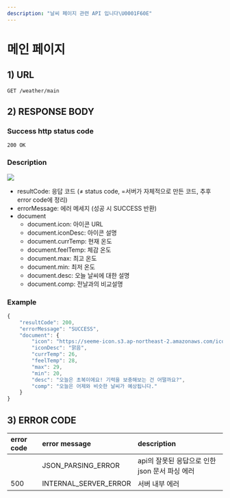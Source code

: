```yaml
---
description: "날씨 페이지 관련 API 입니다\U0001F60E"
---
```


# 메인 페이지

## 1\) URL

```text
GET /weather/main
```

## 2\) RESPONSE BODY

### Success http status code

`200 OK`

### Description

![](https://user-images.githubusercontent.com/68107000/124440780-f427cc00-ddb5-11eb-859f-a3d9d53492eb.png)

* resultCode: 응답 코드 \(≠ status code, =서버가 자체적으로 만든 코드, 추후 error code에 정리\)
* errorMessage: 에러 메세지 \(성공 시 SUCCESS 반환\)
* document
  * document.icon:  아이콘 URL
  * document.iconDesc: 아이콘 설명
  * document.currTemp: 현재 온도
  * document.feelTemp: 체감 온도
  * document.max: 최고 온도
  * document.min: 최저 온도
  * document.desc: 오늘 날씨에 대한 설명
  * document.comp: 전날과의 비교설명

### Example

```javascript
{
    "resultCode": 200,
    "errorMessage": "SUCCESS",
    "document": {
        "icon": "https://seeme-icon.s3.ap-northeast-2.amazonaws.com/icon/weather/Sun.png",
        "iconDesc": "맑음",
        "currTemp": 26,
        "feelTemp": 28,
        "max": 29,
        "min": 20,
        "desc": "오늘은 초복이에요! 기력을 보충해보는 건 어떨까요?",
        "comp": "오늘은 어제와 비슷한 날씨가 예상됩니다."
    }
}
```

## 3\) ERROR CODE

| error code | error message | description |
| :--- | :--- | :--- |
|  | JSON\_PARSING\_ERROR | api의 잘못된 응답으로 인한 json 문서 파싱 에러 |
| 500 | INTERNAL\_SERVER\_ERROR | 서버 내부 에러 |

